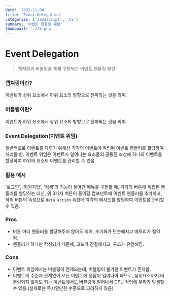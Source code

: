 ```yaml
---
date: '2022-11-04'
title: 'Event Delegation'
categories: ['Javascript', 'CS']
summary: '이벤트 핸들링 패턴'
thumbnail: './JS.png'
---
```


# Event Delegation

> 캡쳐링과 버블링을 통해 구현되는 이벤트 핸들링 패턴

### 캡쳐링이란?

이벤트가 상위 요소에서 하위 요소의 방향으로 전파되는 것을 의미.

### 버블링이란?

이벤트가 하위 요소에서 상위 요소의 방향으로 전파되는 것을 의미.

### Event Delegation(이벤트 위임)

일반적으로 이벤트를 다루기 위해선 각각의 이벤트에 독립된 이벤트 핸들러를 할당하여 처리를 함.
이벤트 위임은 이벤트가 일어나는 요소들의 공통된 조상에 하나의 이벤트를 할당하여 하위의 요소의 이벤트를 관리할 수 있음.

### 활용 예시

'로그인', '회원가입', '검색'의 기능이 들어간 메뉴를 구현할 때, 각각의 버튼에 독립된 핸들러를 할당하는 대신, 위 3가지 버튼이 들어갈 컴포넌트에 이벤트 핸들러를 추가하고, 하위 버튼의 속성으로 `data action` 속성에 각각의 메서드를 할당하여 이벤트를 관리할 수 있음.

### Pros

- 버튼 마다 핸들러를 할당해주지 않아도 되어, 초기화가 단순해지고 메모리가 절약됨.
- 핸들러가 하나만 작성되기 때문에, 코드가 간결해지고, 구조가 유연해짐.

### Cons

- 이벤트 위임에서는 버블링이 전제되는데, 버블링이 불가한 이벤트가 존재함.
- 이벤트의 수준과 관계없이 모든 이벤트에 응답이 일어나야 하므로, 상위요소까지 버블링되지 않아도 되는 이벤트에서도 버블링이 일어나서 CPU 작업에 부하가 발생할 수 있음.(실제로는 무시할만한 수준으로 고려하지 않음)
